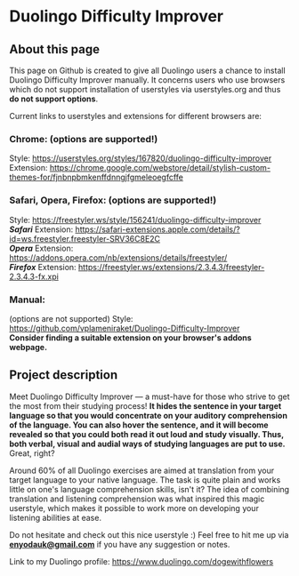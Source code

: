 # Duolingo Difficulty Improver

## About this page

This page on Github is created to give all Duolingo users a chance to install Duolingo Difficulty Improver manually. It concerns users who use browsers which do not support installation of userstyles via userstyles.org and thus <b>do not support options</b>.

Current links to userstyles and extensions for different browsers are:

### Chrome: (options are supported!)<br>
Style: https://userstyles.org/styles/167820/duolingo-difficulty-improver<br>
Extension: https://chrome.google.com/webstore/detail/stylish-custom-themes-for/fjnbnpbmkenffdnngjfgmeleoegfcffe

### Safari, Opera, Firefox: (options are supported!)<br>
Style: https://freestyler.ws/style/156241/duolingo-difficulty-improver<br>
<b><i>Safari</i></b> Extension: https://safari-extensions.apple.com/details/?id=ws.freestyler.freestyler-SRV36C8E2C<br>
<b><i>Opera</i></b> Extension: https://addons.opera.com/nb/extensions/details/freestyler/<br>
<b><i>Firefox</i></b> Extension: https://freestyler.ws/extensions/2.3.4.3/freestyler-2.3.4.3-fx.xpi<br>

### Manual:<br>
(options are not supported)
Style: https://github.com/vplameniraket/Duolingo-Difficulty-Improver<br>
<b>Consider finding a suitable extension on your browser's addons webpage.</b>

## Project description

Meet Duolingo Difficulty Improver — a must-have for those who strive to get the most from their studying process! <b>It hides the sentence in your target language so that you would concentrate on your auditory comprehension of the language. You can also hover the sentence, and it will become revealed so that you could both read it out loud and study visually. Thus, both verbal, visual and audial ways of studying languages are put to use.</b> Great, right?

Around 60% of all Duolingo exercises are aimed at translation from your target language to your native language. The task is quite plain and works little on one's language comprehension skills, isn't it? The idea of combining translation and listening comprehension was what inspired this magic userstyle, which makes it possible to work more on developing your listening abilities at ease.

Do not hesitate and check out this nice userstyle :) Feel free to hit me up via <b>enyodauk@gmail.com</b> if you have any suggestion or notes.

Link to my Duolingo profile: https://www.duolingo.com/dogewithflowers
